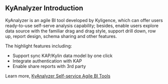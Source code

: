 ## KyAnalyzer Introduction

KyAnalyzer is an agile BI tool developed by Kyligence, which can offer users ready-to-use self-serve analysis capability; besides, enable users explore data source with the familiar drag and drag style, support drill down, row up, report design, schema sharing and other features. 

The highlight features including:

- Support sync KAP/Kylin data model by one click
- Integrate authentication with KAP
- Enable share reports with 3rd party

Learn more, [KyAnalyzer Self-service Agile BI Tools](analyzer.en.html)

